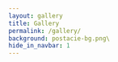 ```yaml
---
layout: gallery
title: Gallery
permalink: /gallery/
background: postacie-bg.png\
hide_in_navbar: 1
---
```

